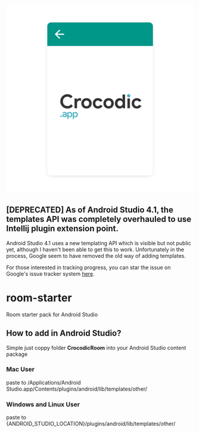 ![room-starter](https://github.com/crocodic-studio/room-starter/blob/master/CrocodicRoom/template_thumbnail.png?raw=true)

## [DEPRECATED] As of Android Studio 4.1, the templates API was completely overhauled to use Intellij plugin extension point.
Android Studio 4.1 uses a new templating API which is visible but not public yet, although I haven't been able to get this to work. Unfortunately in the process, Google seem to have removed the old way of adding templates.

For those interested in tracking progress, you can star the issue on Google's issue tracker system [here](https://issuetracker.google.com/issues/154531807).

# room-starter
Room starter pack for Android Studio

## How to add in Android Studio?
Simple just coppy folder **CrocodicRoom** into your Android Studio content package

### Mac User
paste to /Applications/Android Studio.app/Contents/plugins/android/lib/templates/other/

### Windows and Linux User
paste to {ANDROID_STUDIO_LOCATION}/plugins/android/lib/templates/other/
